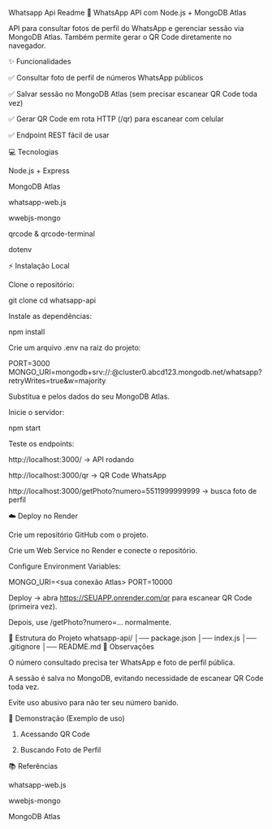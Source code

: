 Whatsapp Api Readme
🚀 WhatsApp API com Node.js + MongoDB Atlas

API para consultar fotos de perfil do WhatsApp e gerenciar sessão via MongoDB Atlas. Também permite gerar o QR Code diretamente no navegador.

✨ Funcionalidades

✅ Consultar foto de perfil de números WhatsApp públicos

✅ Salvar sessão no MongoDB Atlas (sem precisar escanear QR Code toda vez)

✅ Gerar QR Code em rota HTTP (/qr) para escanear com celular

✅ Endpoint REST fácil de usar

💻 Tecnologias

Node.js + Express

MongoDB Atlas

whatsapp-web.js

wwebjs-mongo

qrcode & qrcode-terminal

dotenv

⚡ Instalação Local

Clone o repositório:

git clone <seu-repo-url>
cd whatsapp-api

Instale as dependências:

npm install

Crie um arquivo .env na raiz do projeto:

PORT=3000
MONGO_URI=mongodb+srv://<usuario>:<senha>@cluster0.abcd123.mongodb.net/whatsapp?retryWrites=true&w=majority

Substitua <usuario> e <senha> pelos dados do seu MongoDB Atlas.

Inicie o servidor:

npm start

Teste os endpoints:

http://localhost:3000/ → API rodando

http://localhost:3000/qr → QR Code WhatsApp

http://localhost:3000/getPhoto?numero=5511999999999 → busca foto de perfil

☁️ Deploy no Render

Crie um repositório GitHub com o projeto.

Crie um Web Service no Render e conecte o repositório.

Configure Environment Variables:

MONGO_URI=<sua conexão Atlas>
PORT=10000

Deploy → abra https://SEUAPP.onrender.com/qr para escanear QR Code (primeira vez).

Depois, use /getPhoto?numero=... normalmente.

🎨 Estrutura do Projeto
whatsapp-api/
│── package.json
│── index.js
│── .gitignore
│── README.md
📌 Observações

O número consultado precisa ter WhatsApp e foto de perfil pública.

A sessão é salva no MongoDB, evitando necessidade de escanear QR Code toda vez.

Evite uso abusivo para não ter seu número banido.

🎥 Demonstração (Exemplo de uso)
1. Acessando QR Code




2. Buscando Foto de Perfil




📚 Referências

whatsapp-web.js

wwebjs-mongo

MongoDB Atlas
